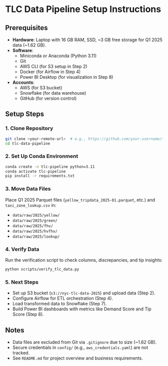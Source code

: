 # TLC Data Pipeline Setup Instructions

## Prerequisites
- **Hardware**: Laptop with 16 GB RAM, SSD, ~3 GB free storage for Q1 2025 data (~1.62 GB).
- **Software**:
  - Miniconda or Anaconda (Python 3.11)
  - Git
  - AWS CLI (for S3 setup in Step 2)
  - Docker (for Airflow in Step 4)
  - Power BI Desktop (for visualization in Step 8)
- **Accounts**:
  - AWS (for S3 bucket)
  - Snowflake (for data warehouse)
  - GitHub (for version control)

## Setup Steps

### 1. Clone Repository
```bash
git clone <your-remote-url>  # e.g., https://github.com/your-username/tlc-data-pipeline.git
cd tlc-data-pipeline
```

### 2. Set Up Conda Environment
```bash
conda create -n tlc-pipeline python=3.11
conda activate tlc-pipeline
pip install -r requirements.txt
```

### 3. Move Data Files
Place Q1 2025 Parquet files (`yellow_tripdata_2025-01.parquet`, etc.) and `taxi_zone_lookup.csv` in:
- `data/raw/2025/yellow/`
- `data/raw/2025/green/`
- `data/raw/2025/fhv/`
- `data/raw/2025/hvfhv/`
- `data/raw/2025/lookup/`

### 4. Verify Data
Run the verification script to check columns, discrepancies, and tip insights:
```bash
python scripts/verify_tlc_data.py
```

### 5. Next Steps
- Set up S3 bucket (`s3://nyc-tlc-data-2025`) and upload data (Step 2).
- Configure Airflow for ETL orchestration (Step 4).
- Load transformed data to Snowflake (Step 7).
- Build Power BI dashboards with metrics like Demand Score and Tip Score (Step 8).

## Notes
- Data files are excluded from Git via `.gitignore` due to size (~1.62 GB).
- Secure credentials in `config/` (e.g., `aws_credentials.yaml`) are not tracked.
- See `README.md` for project overview and business requirements.
